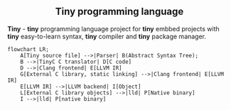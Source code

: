 <p align="center">
<h2 align="center"> Tiny programming language </h2>
</p>

**Tiny** - **tiny** programming language project for **tiny** embbed projects with **tiny** easy-to-learn syntax, **tiny** compiler and **tiny** package manager.

```mermaid
flowchart LR;
    A[Tiny source file] -->|Parser| B(Abstract Syntax Tree);
    B -->|TinyC C translator| D[C code]
    D -->|Clang frontend| E[LLVM IR]
    G[External C library, static linking] -->|Clang frontend| E[LLVM IR]
    E[LLVM IR] -->|LLVM backend| I[Object]
    L[External C library objects] -->|lld| P[Native binary]
    I -->|lld| P[native binary]
```
